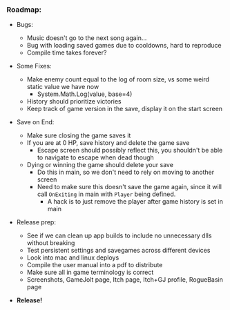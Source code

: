 ### **Roadmap:**
 * Bugs:
   * Music doesn't go to the next song again...
   * Bug with loading saved games due to cooldowns, hard to reproduce
   * Compile time takes forever?

 * Some Fixes:
   * Make enemy count equal to the log of room size, vs some weird static value we have now
      * System.Math.Log(value, base=4)
   * History should prioritize victories
   * Keep track of game version in the save, display it on the start screen

 * Save on End:
   * Make sure closing the game saves it
   * If you are at 0 HP, save history and delete the game save
     * Escape screen should possibly reflect this, you shouldn't be able to navigate to escape when dead though
   * Dying or winning the game should delete your save
     * Do this in main, so we don't need to rely on moving to another screen
     * Need to make sure this doesn't save the game again, since it will call `OnExiting` in main with `Player` being defined.
        * A hack is to just remove the player after game history is set in main

 * Release prep:
   * See if we can clean up app builds to include no unnecessary dlls without breaking
   * Test persistent settings and savegames across different devices
   * Look into mac and linux deploys
   * Compile the user manual into a pdf to distribute
   * Make sure all in game terminology is correct
   * Screenshots, GameJolt page, Itch page, Itch+GJ profile, RogueBasin page

 * **Release!**
